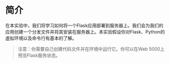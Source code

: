 # 简介

在本实验中，我们将学习如何将一个Flask应用部署到服务器上。我们会为我们的应用创建一个分发文件并将其安装在服务器上。本实验假设你对Flask、Python的虚拟环境以及命令行有基本的了解。

> 注意：你需要自己创建代码文件并在环境中运行它。你可以在Web 5000上预览Flask服务状态。
